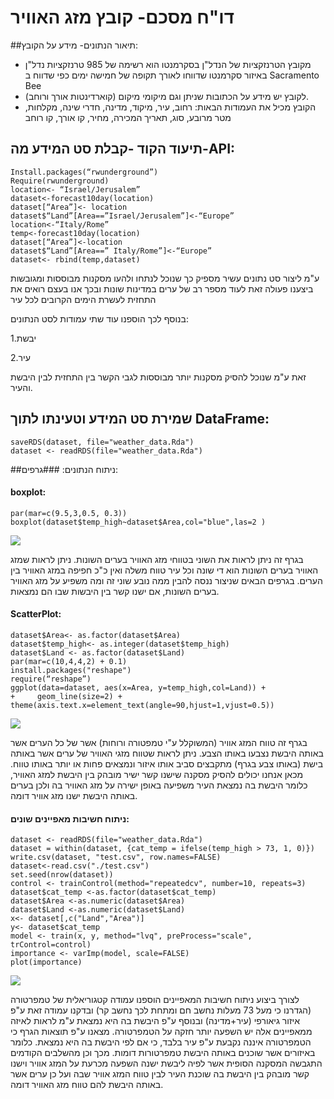 # דו"ח מסכם- קובץ מזג האוויר

##תיאור הנתונים- מידע על הקובץ:
* מקובץ הטרנזקציות של הנדל"ן בסקרמנטו הוא רשימה של 985 טרנזקציות נדל"ן באיזור סקרמנטו שדווחו לאורך תקופה של חמישה ימים כפי שדווח ב Sacramento Bee
* לקובץ יש מידע על הכתובות שניתן וגם מיקומי מיקום (קוארדינטות אורך ורוחב).
* הקובץ מכיל את העמודות הבאות:
רחוב, עיר, מיקוד, מדינה, חדרי שינה, מקלחות, מטר מרובע, סוג, תאריך המכירה, מחיר, קו אורך, קו רוחב


## תיעוד הקוד -קבלת סט המידע מה-API:

```{r}
Install.packages(“rwunderground”)
Require(rwunderground)
location<- “Israel/Jerusalem”
dataset<-forecast10day(location)
dataset[“Area”]<- location
dataset$“Land”[Area==”Israel/Jerusalem”]<-“Europe”
location<-“Italy/Rome”
temp<-forecast10day(location)
dataset[“Area”]<-location 
dataset$“Land”[Area==” Italy/Rome”]<-“Europe”
dataset<- rbind(temp,dataset)

```

ע"מ ליצור סט נתונים עשיר מספיק כך שנוכל לנתחו ולהעו מסקנות מבוססות ומגובשות ביצענו פעולה זאת לעוד מספר רב של ערים במדינות שונות ובכך אנו בעצם רואים את התחזית לעשרת הימים הקרובים לכל עיר

בנוסף לכך הוספנו עוד שתי עמודות לסט הנתונים:

1.יבשת

2.עיר

זאת ע"מ שנוכל להסיק מסקנות יותר מבוססות לגבי הקשר בין התחזית לבין היבשת והעיר.

## שמירת סט המידע וטעינתו לתוך DataFrame:


```{r}
saveRDS(dataset, file="weather_data.Rda")
dataset <- readRDS(file="weather_data.Rda")
```
##ניתוח הנתונים:
###גרפים:
#### boxplot:

```{r}
par(mar=c(9.5,3,0.5, 0.3))
boxplot(dataset$temp_high~dataset$Area,col="blue",las=2 ) 
```
![](https://cloud.githubusercontent.com/assets/17852872/14420472/e548c622-ffd4-11e5-8b02-eb71f6c49600.png)

בגרף זה ניתן לראות את השוני בטווחי מזג האוויר בערים השונות. ניתן לראות שמזג האוויר בערים השונות הוא די שונה וכל עיר טווח משלה ואין כ"כ חפיפה במזג האוויר בין הערים.
בגרפים הבאים שניצור ננסה להבין ממה נובע שוני זה ומה משפיע על מזג האוויר בערים השונות, אם ישנו קשר בין היבשות שבו הם נמצאות.

#### ScatterPlot:
```{r}
dataset$Area<- as.factor(dataset$Area)
dataset$temp_high<- as.integer(dataset$temp_high)
dataset$Land <- as.factor(dataset$Land)
par(mar=c(10,4,4,2) + 0.1)
install.packages("reshape")
require(“reshape”)
ggplot(data=dataset, aes(x=Area, y=temp_high,col=Land)) +
+     geom_line(size=2) +  theme(axis.text.x=element_text(angle=90,hjust=1,vjust=0.5))
```

![](https://cloud.githubusercontent.com/assets/17852872/14420473/e549db02-ffd4-11e5-84c8-7a0d0addc4fc.png)

בגרף זה טווח המזג אוויר (המשוקלל ע"י טמפטורה ורוחות) אשר של כל הערים אשר באותה היבשת נצבעו באותו הצבע. ניתן לראות שטווח מזגי האוויר של ערים אשר באותה בישת (באותו צבע בגרף) מתקבצים סביב אותו איזור ונמצאים פחות או יותר באותו טווח. מכאן אנחנו יכולים להסיק מסקנה שישנו קשר ישיר מובהק בין היבשת למזג האוויר, כלומר היבשת בה נמצאת העיר משפיעה באופן ישירה על מזג האוויר בה ולכן בערים באותה היבשת ישנו מזג אוויר דומה.

#### ניתוח חשיבות מאפיינים שונים:
```{r}
dataset <- readRDS(file="weather_data.Rda")
dataset = within(dataset, {cat_temp = ifelse(temp_high > 73, 1, 0)})
write.csv(dataset, "test.csv", row.names=FALSE)
dataset<-read.csv("./test.csv")
set.seed(nrow(dataset))
control <- trainControl(method="repeatedcv", number=10, repeats=3)
dataset$cat_temp <-as.factor(dataset$cat_temp)
dataset$Area <-as.numeric(dataset$Area)
dataset$Land <-as.numeric(dataset$Land)
x<- dataset[,c("Land","Area")]
y<- dataset$cat_temp
model <- train(x, y, method="lvq", preProcess="scale", trControl=control)
importance <- varImp(model, scale=FALSE)
plot(importance)
```
![](https://cloud.githubusercontent.com/assets/17852872/14420471/e548a7be-ffd4-11e5-82fc-946b6fa69143.png)


לצורך ביצוע ניתוח חשיבות המאפיינים הוספנו עמודה  קטגוריאלית של טמפרטורה (הגדרנו כי מעל 73 מעלות נחשב חם ומתחת לכך נחשב קר) ובדקנו עמודה זאת ע"פ איזור גיאורפי (עיר+מדינה) ובנוסף ע"פ היבשת בה היא נמצאת ע"מ לראות לאיזה ממאפיינים אלה יש השפעה יותר חזקה על הטמפרטורה.
מצאנו ע"פ תוצאות הגרף כי הטמפרטורה איננה נקבעת ע"פ עיר בלבד, כי אם לפי היבשת בה היא נמצאת. כלומר באיזורים אשר שוכנים באותה היבשת טמפרטורות דומות. מכך וכן מהשלבים הקודמים התגבשה המסקנה הסופית אשר לפיה ליבשת ישנה השפעה מכרעת על המזג אוויר וישנו קשר מובהק בין היבשת בה שוכנת העיר לבין טווח המזג אוויר שבה ועל כן ערים אשר באותה היבשת להם טווח מזג האוויר דומה.

